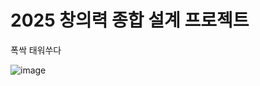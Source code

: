 # 2025 창의력 종합 설계 프로젝트

폭싹 태워쑤다

![image](https://github.com/user-attachments/assets/42a5df27-6099-4980-9d3a-4c29679df0f5)

